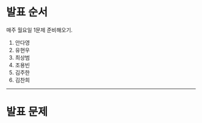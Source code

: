 # 발표 순서

매주 월요일 1문제 준비해오기. 

1. 안다영
2. 유현우
3. 최상범
4. 조용빈
5. 김주한
6. 김찬희

------------------------------------------------------------------------------------------------------------------------------------------------------------------
# 발표 문제
